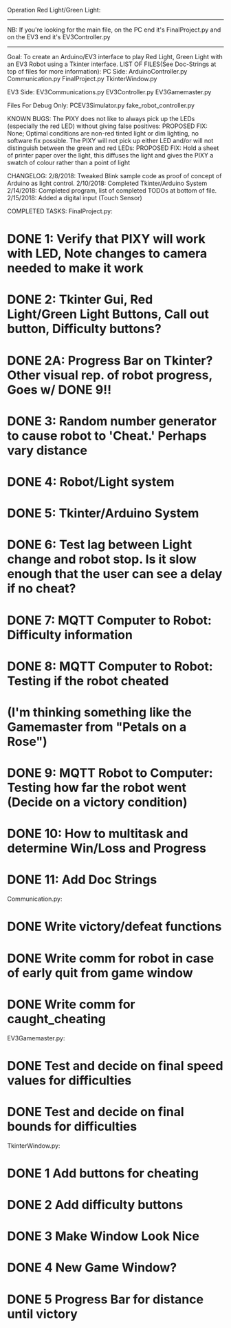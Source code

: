 Operation Red Light/Green Light:

*****
NB: If you're looking for the main file, on the PC end it's FinalProject.py and on the EV3 end it's EV3Controller.py
*****

Goal: To create an Arduino/EV3 interface to play Red Light, Green Light with an EV3 Robot using a Tkinter
interface.
LIST OF FILES(See Doc-Strings at top of files for more information):
PC Side:
ArduinoController.py
Communication.py
FinalProject.py
TkinterWindow.py

EV3 Side:
EV3Communications.py
EV3Controller.py
EV3Gamemaster.py

Files For Debug Only:
PCEV3Simulator.py
fake_robot_controller.py


KNOWN BUGS:
The PIXY does not like to always pick up the LEDs (especially the red LED) without giving false positives:
PROPOSED FIX: None; Optimal conditions are non-red tinted light or dim lighting, no software fix possible.
The PIXY will not pick up either LED and/or will not distinguish between the green and red LEDs:
PROPOSED FIX: Hold a sheet of printer paper over the light, this diffuses the light and gives the PIXY a swatch of
colour rather than a point of light

CHANGELOG:
2/8/2018: Tweaked Blink sample code as proof of concept of Arduino as light control.
2/10/2018: Completed Tkinter/Arduino System
2/14/2018: Completed program, list of completed TODOs at bottom of file.
2/15/2018: Added a digital input (Touch Sensor)

COMPLETED TASKS:
FinalProject.py:
# DONE 1: Verify that PIXY will work with LED, Note changes to camera needed to make it work
# DONE 2: Tkinter Gui, Red Light/Green Light Buttons, Call out button, Difficulty buttons?
# DONE 2A: Progress Bar on Tkinter? Other visual rep. of robot progress, Goes w/ DONE 9!!
# DONE 3: Random number generator to cause robot to 'Cheat.' Perhaps vary distance
# DONE 4: Robot/Light system
# DONE 5: Tkinter/Arduino System
# DONE 6: Test lag between Light change and robot stop. Is it slow enough that the user can see a delay if no cheat?
# DONE 7: MQTT Computer to Robot: Difficulty information
# DONE 8: MQTT Computer to Robot: Testing if the robot cheated
# (I'm thinking something like the Gamemaster from "Petals on a Rose")
# DONE 9: MQTT Robot to Computer: Testing how far the robot went (Decide on a victory condition)
# DONE 10: How to multitask and determine Win/Loss and Progress
# DONE 11: Add Doc Strings

Communication.py:
# DONE Write victory/defeat functions
# DONE Write comm for robot in case of early quit from game window
# DONE Write comm for caught_cheating

EV3Gamemaster.py:
# DONE Test and decide on final speed values for difficulties
# DONE Test and decide on final bounds for difficulties

TkinterWindow.py:
# DONE 1 Add buttons for cheating
# DONE 2 Add difficulty buttons
# DONE 3 Make Window Look Nice
# DONE 4 New Game Window?
# DONE 5 Progress Bar for distance until victory